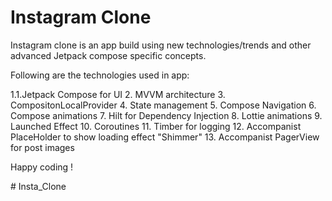 # Instagram Clone
Instagram clone is an app build using new technologies/trends and other advanced Jetpack compose specific concepts.

Following are the technologies used in app:

1.1.Jetpack Compose for UI 
2.  MVVM architecture
3. CompositonLocalProvider
4. State management
5. Compose Navigation
6. Compose animations
7. Hilt for Dependency Injection
8. Lottie animations
9. Launched Effect
10. Coroutines
11. Timber for logging
12. Accompanist PlaceHolder to show loading effect "Shimmer"
13. Accompanist PagerView for post images

Happy coding !

#   I n s t a _ C l o n e  
 